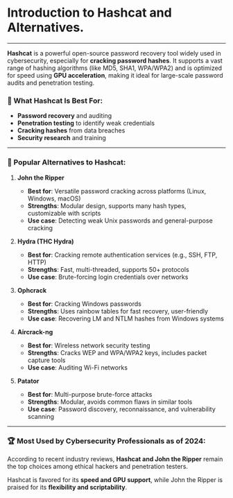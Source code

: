 # Introduction to Hashcat and Alternatives.
---
**Hashcat** is a powerful open-source password recovery tool widely used in cybersecurity, especially for **cracking password hashes**. It supports a vast range of hashing algorithms (like MD5, SHA1, WPA/WPA2) and is optimized for speed using **GPU acceleration**, making it ideal for large-scale password audits and penetration testing.

### 🔧 What Hashcat Is Best For:
- **Password recovery** and auditing
- **Penetration testing** to identify weak credentials
- **Cracking hashes** from data breaches
- **Security research** and training

---

### 🔁 Popular Alternatives to Hashcat:

1. **John the Ripper**
   - **Best for**: Versatile password cracking across platforms (Linux, Windows, macOS)
   - **Strengths**: Modular design, supports many hash types, customizable with scripts
   - **Use case**: Detecting weak Unix passwords and general-purpose cracking

2. **Hydra (THC Hydra)**
   - **Best for**: Cracking remote authentication services (e.g., SSH, FTP, HTTP)
   - **Strengths**: Fast, multi-threaded, supports 50+ protocols
   - **Use case**: Brute-forcing login credentials over networks

3. **Ophcrack**
   - **Best for**: Cracking Windows passwords
   - **Strengths**: Uses rainbow tables for fast recovery, user-friendly
   - **Use case**: Recovering LM and NTLM hashes from Windows systems

4. **Aircrack-ng**
   - **Best for**: Wireless network security testing
   - **Strengths**: Cracks WEP and WPA/WPA2 keys, includes packet capture tools
   - **Use case**: Auditing Wi-Fi networks

5. **Patator**
   - **Best for**: Multi-purpose brute-force attacks
   - **Strengths**: Modular, avoids common flaws in similar tools
   - **Use case**: Password discovery, reconnaissance, and vulnerability scanning

---

### 🏆 Most Used by Cybersecurity Professionals as of 2024:
According to recent industry reviews, **Hashcat and John the Ripper** remain the top choices among ethical hackers and penetration testers. 

Hashcat is favored for its **speed and GPU support**, while John the Ripper is praised for its **flexibility and scriptability**.
